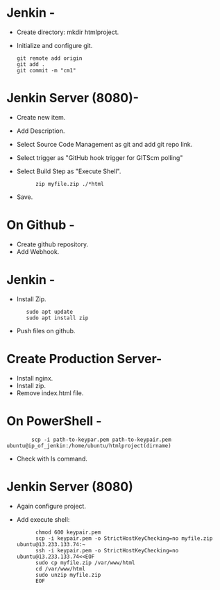 # Jenkin -
- Create directory: mkdir htmlproject.
- Initialize and configure git.

      git remote add origin
      git add .
      git commit -m "cm1"


# Jenkin Server (8080)-
- Create new item.
- Add Description.
- Select Source Code Management as git and add git repo link.
- Select trigger as "GitHub hook trigger for GITScm polling"
- Select Build Step as "Execute Shell".

            zip myfile.zip ./*html

- Save.

# On Github -
- Create github repository.
- Add Webhook.


# Jenkin -
- Install Zip.
  
         sudo apt update
         sudo apt install zip
  
- Push files on github.

# Create Production Server-
- Install nginx.
- Install zip.
- Remove index.html file.

  
# On PowerShell -

            scp -i path-to-keypar.pem path-to-keypair.pem ubuntu@ip_of_jenkin:/home/ubuntu/htmlproject(dirname)

- Check with ls command.

# Jenkin Server (8080)
- Again configure project.
- Add execute shell:

            
            chmod 600 keypair.pem
            scp -i keypair.pem -o StrictHostKeyChecking=no myfile.zip ubuntu@13.233.133.74:~
            ssh -i keypair.pem -o StrictHostKeyChecking=no ubuntu@13.233.133.74<<EOF
            sudo cp myfile.zip /var/www/html
            cd /var/www/html
            sudo unzip myfile.zip
            EOF

















